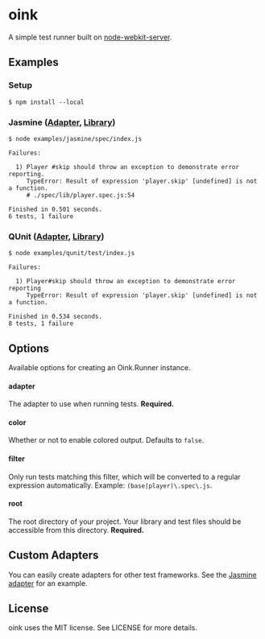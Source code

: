 # oink

A simple test runner built on [node-webkit-server](https://github.com/tristandunn/node-webkit-server).

## Examples

### Setup

    $ npm install --local

### Jasmine ([Adapter](https://github.com/tristandunn/oink/tree/master/lib/adapter/jasmine.js), [Library](https://github.com/pivotal/jasmine))

    $ node examples/jasmine/spec/index.js

    Failures:

      1) Player #skip should throw an exception to demonstrate error reporting.
         TypeError: Result of expression 'player.skip' [undefined] is not a function.
         # ./spec/lib/player.spec.js:54

    Finished in 0.501 seconds.
    6 tests, 1 failure

### QUnit ([Adapter](https://github.com/tristandunn/oink/tree/master/lib/adapter/qunit.js), [Library](http://docs.jquery.com/QUnit))

    $ node examples/qunit/test/index.js

    Failures:

      1) Player#skip should throw an exception to demonstrate error reporting
         TypeError: Result of expression 'player.skip' [undefined] is not a function.

    Finished in 0.534 seconds.
    8 tests, 1 failure

## Options

Available options for creating an Oink.Runner instance.

#### adapter

The adapter to use when running tests. **Required.**

#### color

Whether or not to enable colored output. Defaults to `false`.

#### filter

Only run tests matching this filter, which will be converted to a regular expression automatically. Example: `(base|player)\.spec\.js`.

#### root

The root directory of your project. Your library and test files should be accessible from this directory. **Required.**

## Custom Adapters

You can easily create adapters for other test frameworks. See the [Jasmine adapter](https://github.com/tristandunn/oink/tree/master/lib/adapter/jasmine.js) for an example.

## License

oink uses the MIT license. See LICENSE for more details.
